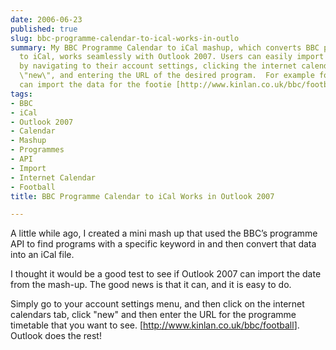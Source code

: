```yaml
---
date: 2006-06-23
published: true
slug: bbc-programme-calendar-to-ical-works-in-outlo
summary: My BBC Programme Calendar to iCal mashup, which converts BBC program data
  to iCal, works seamlessly with Outlook 2007. Users can easily import program schedules
  by navigating to their account settings, clicking the internet calendars tab, clicking
  \"new\", and entering the URL of the desired program.  For example football fans
  can import the data for the footie [http://www.kinlan.co.uk/bbc/football](http://www.kinlan.co.uk/bbc/football).
tags:
- BBC
- iCal
- Outlook 2007
- Calendar
- Mashup
- Programmes
- API
- Import
- Internet Calendar
- Football
title: BBC Programme Calendar to iCal Works in Outlook 2007

---
```

<span><p>A little while ago, I created a mini mash up that used the BBC’s programme API to find programs with a specific keyword in and then convert that data into an iCal file.</p>
<p>I thought it would be a good test to see if Outlook 2007 can import the date from the mash-up.  The good news is that it can, and it is easy to do.</p>
<p>Simply go to your account settings menu, and then click on the internet calendars tab, click "new" and then enter the URL for the programme timetable that you want to see. [<a href="http://www.kinlan.co.uk/bbc/football">http://www.kinlan.co.uk/bbc/football</a>].  Outlook does the rest! </p></span>

